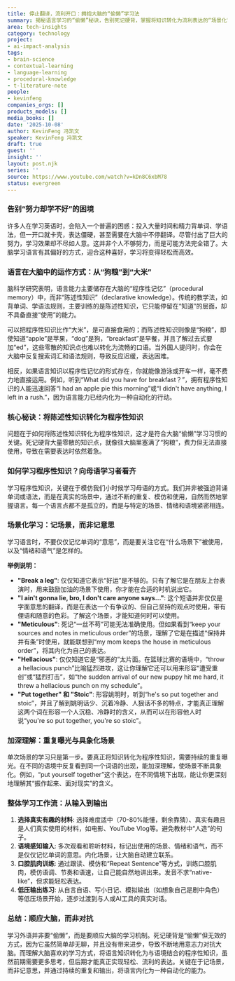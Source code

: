 ```yaml
---
title: 停止翻译，流利开口：拥抱大脑的“偷懒”学习法
summary: 揭秘语言学习的“偷懒”秘诀，告别死记硬背，掌握将知识转化为流利表达的“场景化”学习方法，让你轻松开口说外语。
area: tech-insights
category: technology
project:
- ai-impact-analysis
tags:
- brain-science
- contextual-learning
- language-learning
- procedural-knowledge
- t-literature-note
people:
- kevinfeng
companies_orgs: []
products_models: []
media_books: []
date: '2025-10-08'
author: KevinFeng 冯凯文
speaker: KevinFeng 冯凯文
draft: true
guest: ''
insight: ''
layout: post.njk
series: ''
source: https://www.youtube.com/watch?v=kDn8C6xbM78
status: evergreen
---
```

### 告别“努力却学不好”的困境

许多人在学习英语时，会陷入一个普遍的困惑：投入大量时间和精力背单词、学语法，但一开口就卡壳，表达僵硬，甚至需要在大脑中不停翻译。尽管付出了巨大的努力，学习效果却不尽如人意。这并非个人不够努力，而是可能方法完全错了。大脑学习语言有其偏好的方式，迎合这种喜好，学习将变得轻松而高效。

### 语言在大脑中的运作方式：从“狗粮”到“大米”

脑科学研究表明，语言能力主要储存在大脑的“程序性记忆”（procedural memory）中，而非“陈述性知识”（declarative knowledge）。传统的教学法，如背单词、学语法规则，主要训练的是陈述性知识，它只能停留在“知道”的层面，却不具备直接“使用”的能力。

可以把程序性知识比作“大米”，是可直接食用的；而陈述性知识则像是“狗粮”，即使知道“apple”是苹果，“dog”是狗，“breakfast”是早餐，并且了解过去式要加“ed”，这些零散的知识点也难以转化为流畅的口语。当外国人提问时，你会在大脑中反复搜索词汇和语法规则，导致反应迟缓，表达困难。

相反，如果语言知识以程序性记忆的形式存在，你就能像游泳或开车一样，毫不费力地直接运用。例如，听到“What did you have for breakfast？”，拥有程序性知识的人能迅速回答“I had an apple pie this morning”或“I didn't have anything, I left in a rush.”，因为语言能力已经内化为一种自动化的行动。

### 核心秘诀：将陈述性知识转化为程序性知识

问题在于如何将陈述性知识转化为程序性知识，这才是符合大脑“偷懒”学习习惯的关键。死记硬背大量零散的知识点，就像往大脑里塞满了“狗粮”，费力但无法直接使用，导致在需要表达时依然着急。

### 如何学习程序性知识？向母语学习者看齐

学习程序性知识，关键在于模仿我们小时候学习母语的方式。我们并非被强迫背诵单词或语法，而是在真实的场景中，通过不断的重复、模仿和使用，自然而然地掌握语言。每一个语言点都不是孤立的，而是与特定的场景、情绪和语境紧密相连。

### 场景化学习：记场景，而非记意思

学习语言时，不要仅仅记忆单词的“意思”，而是要关注它在“什么场景下”被使用，以及“情绪和语气”是怎样的。

**举例说明：**

*   **"Break a leg"**: 仅仅知道它表示“好运”是不够的。只有了解它是在朋友上台表演时，用来鼓励加油的场景下使用，你才能在合适的时机说出它。
*   **"I ain't gonna lie, bro, I don't care anyone says..."**: 这个短语并非仅仅是字面意思的翻译，而是在表达一个有争议的、但自己坚持的观点时使用，带有俚语和随意的色彩。了解这个场景，才能知道何时可以使用。
*   **"Meticulous"**: 死记“一丝不苟”可能无法准确使用。但如果看到“keep your sources and notes in meticulous order”的场景，理解了它是在描述“保持井井有条”时使用，就能联想到“my mom keeps the house in meticulous order”，将其内化为自己的表达。
*   **"Hellacious"**: 仅仅知道它是“邪恶的”太片面。在篮球比赛的语境中，“throw a hellacious punch”比喻猛烈进攻，这让你理解它还可以用来形容“遭受重创”或“猛烈打击”，如“the sudden arrival of our new puppy hit me hard, it threw a hellacious punch on my schedule”。
*   **"Put together" 和 "Stoic"**: 形容姚明时，听到“he's so put together and stoic”，并且了解到姚明话少、沉着冷静、人狠话不多的特点，才能真正理解这两个词在形容一个人沉稳、冷静时的含义，从而可以在形容他人时说“you're so put together, you're so stoic”。

### 加深理解：重复曝光与具象化场景

单次场景的学习只是第一步。要真正将知识转化为程序性知识，需要持续的重复曝光。在不同的语境中反复看到同一个词语的出现，能加深理解，使场景不断具象化。例如，“put yourself together”这个表达，在不同情境下出现，能让你更深刻地理解其“振作起来、面对现实”的含义。

### 整体学习工作流：从输入到输出

1.  **选择真实有趣的材料**: 选择难度适中（70-80%能懂，剩余靠猜）、真实有趣且是人们真实使用的材料，如电影、YouTube Vlog等。避免教材中“人造”的句子。
2.  **语境感知输入**: 多次观看和聆听材料，标记出使用的场景、情绪和语气，而不是仅仅记忆单词的意思。内化场景，让大脑自动建立联系。
3.  **口腔肌肉训练**: 通过跟读、模仿和“Repeat Sentence”等方式，训练口腔肌肉，模仿语调、节奏和语速，让自己能自然地讲出来。发音不求“native-like”，但求能轻松表达。
4.  **低压输出练习**: 从自言自语、写小日记、模拟输出（如想象自己是剧中角色）等低压场景开始，逐步过渡到与人或AI工具的真实对话。

### 总结：顺应大脑，而非对抗

学习外语并非要“偷懒”，而是要顺应大脑的学习机制。死记硬背是“偷懒”但无效的方式，因为它虽然简单却无聊，并且没有带来进步，导致不断地用意志力对抗大脑。而理解大脑喜欢的学习方式，将语言知识转化为与语境结合的程序性知识，虽然前期需要更多思考，但后期才能真正实现轻松、流利的表达。关键在于记场景，而非记意思，并通过持续的重复和输出，将语言内化为一种自动化的能力。